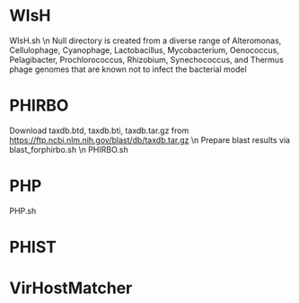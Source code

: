 # WIsH 
WIsH.sh \n
Null directory is created from a diverse range of Alteromonas, Cellulophage, Cyanophage, Lactobacillus, Mycobacterium, Oenococcus, Pelagibacter, Prochlorococcus, Rhizobium, Synechococcus, and Thermus phage genomes that are known not to infect the bacterial model 

# PHIRBO
Download taxdb.btd, taxdb.bti, taxdb.tar.gz from https://ftp.ncbi.nlm.nih.gov/blast/db/taxdb.tar.gz \n
Prepare blast results via blast_forphirbo.sh \n 
PHIRBO.sh 

# PHP
PHP.sh

# PHIST

# VirHostMatcher 

